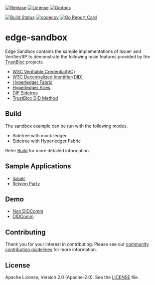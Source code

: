 [![Release](https://img.shields.io/github/release/trustbloc/edge-sandbox.svg?style=flat-square)](https://github.com/trustbloc/edge-sandbox/releases/latest)
[![License](https://img.shields.io/badge/License-Apache%202.0-blue.svg)](https://raw.githubusercontent.com/trustbloc/edge-sandbox/master/LICENSE)
[![Godocs](https://img.shields.io/badge/godoc-reference-blue.svg)](https://godoc.org/github.com/trustbloc/edge-sandbox)

[![Build Status](https://dev.azure.com/trustbloc/edge/_apis/build/status/trustbloc.edge-sandbox?branchName=master)](https://dev.azure.com/trustbloc/edge/_build/latest?definitionId=27&branchName=master)
[![codecov](https://codecov.io/gh/trustbloc/edge-sandbox/branch/master/graph/badge.svg)](https://codecov.io/gh/trustbloc/edge-sandbox)
[![Go Report Card](https://goreportcard.com/badge/github.com/trustbloc/edge-sandbox)](https://goreportcard.com/report/github.com/trustbloc/edge-sandbox)

# edge-sandbox

Edge Sandbox contains the sample implementations of Issuer and Verifier/RP to demonstrate the following main features provided 
by the [TrustBloc](https://github.com/trustbloc) projects.
- [W3C Verifiable Credential(VC)](https://w3c.github.io/vc-data-model/)
- [W3C Decentralized Identifier(DID)](https://w3c.github.io/did-core/)
- [Hyperledger Fabric](https://www.hyperledger.org/use/fabric)
- [Hyperledger Aries](https://www.hyperledger.org/use/aries)
- [DIF Sidetree](https://identity.foundation/sidetree/spec/)
- [TrustBloc DID Method](https://github.com/trustbloc/trustbloc-did-method/blob/master/docs/spec/trustbloc-did-method.md) 

## Build
The sandbox example can be run with the following modes.
- Sidetree with mock ledger
- Sidetree with Hyperledger Fabric

Refer [Build](docs/demo/build.md) for more detailed information.

## Sample Applications
- [Issuer](docs/issuer/README.md)
- [Relying Party](docs/rp/README.md)

## Demo
- [Non DIDComm](docs/demo/sandbox_nondidcomm_playground.md)
- [DIDComm](docs/demo/sandbox_didcomm_playground.md)

## Contributing
Thank you for your interest in contributing. Please see our [community contribution guidelines](https://github.com/trustbloc/community/blob/master/CONTRIBUTING.md) for more information.

## License
Apache License, Version 2.0 (Apache-2.0). See the [LICENSE](LICENSE) file.
